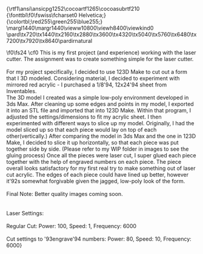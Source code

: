 {\rtf1\ansi\ansicpg1252\cocoartf1265\cocoasubrtf210
{\fonttbl\f0\fswiss\fcharset0 Helvetica;}
{\colortbl;\red255\green255\blue255;}
\margl1440\margr1440\vieww10800\viewh8400\viewkind0
\pard\tx720\tx1440\tx2160\tx2880\tx3600\tx4320\tx5040\tx5760\tx6480\tx7200\tx7920\tx8640\pardirnatural

\f0\fs24 \cf0 This is my first project (and experience) working with the laser cutter. The assignment was to create something simple for the laser cutter. \
\
For my project specifically, I decided to use 123D Make to cut out a form that I 3D modeled. Considering material, I decided to experiment with mirrored red acrylic - I purchased a 1/8\'94, 12x24\'94 sheet from Inventables.\
The 3D model I created was a simple low-poly environment developed in 3ds Max. After cleaning up some edges and points in my model, I exported it into an STL file and imported that into 123D Make. Within that program, I adjusted the settings/dimensions to fit my acrylic sheet. I then experimented with different ways to slice up my model. Originally, I had the model sliced up so that each piece would lay on top of each other(vertically.) After comparing the model in 3ds Max and the one in 123D Make, I decided to slice it up horizontally, so that each piece was put together side by side. (Please refer to my WIP folder in images to see the gluing process) Once all the pieces were laser cut, I super glued each piece together with the help of engraved numbers on each piece. The piece overall looks satisfactory for my first real try to make something out of laser cut acrylic. The edges of each piece could have lined up better, however it\'92s somewhat forgivable given the jagged, low-poly look of the form. \
\
Final Note: Better quality images coming soon. \
\
\
Laser Settings:\
\
Regular Cut: Power: 100, Speed: 1, Frequency: 6000\
\
Cut settings to \'93engrave\'94 numbers: Power: 80, Speed: 10, Frequency: 6000}